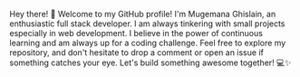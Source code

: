 Hey there! 👋 Welcome to my GitHub profile! I'm Mugemana Ghislain, an enthusiastic full stack developer. I am always tinkering with small projects especially in web development. I believe in the power of continuous learning and am always up for a coding challenge. Feel free to explore my repository, and don't hesitate to drop a comment or open an issue if something catches your eye. Let's build something awesome together! 💻✨
